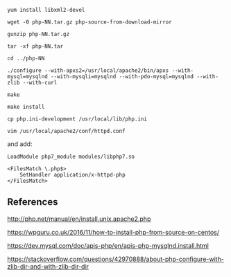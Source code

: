 `yum install libxml2-devel`

`wget -0 php-NN.tar.gz php-source-from-download-mirror`

`gunzip php-NN.tar.gz`

`tar -xf php-NN.tar`

`cd ../php-NN`

`./configure --with-apxs2=/usr/local/apache2/bin/apxs --with-mysql=mysqlnd --with-mysqli=mysqlnd --with-pdo-mysql=mysqlnd --with-zlib --with-curl`

`make`

`make install`

`cp php.ini-development /usr/local/lib/php.ini`

`vim /usr/local/apache2/conf/httpd.conf`

and add:

```
LoadModule php7_module modules/libphp7.so

<FilesMatch \.php$>
    SetHandler application/x-httpd-php
</FilesMatch>

```

## References

http://php.net/manual/en/install.unix.apache2.php

https://wpguru.co.uk/2016/11/how-to-install-php-from-source-on-centos/

https://dev.mysql.com/doc/apis-php/en/apis-php-mysqlnd.install.html

https://stackoverflow.com/questions/42970888/about-php-configure-with-zlib-dir-and-with-zlib-dir-dir
